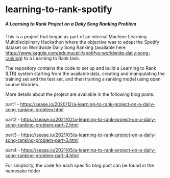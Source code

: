 # learning-to-rank-spotify
##### A Learning to Rank Project on a Daily Song Ranking Problem

This is a project that began as part of an internal Machine Learning Multidisciplinary Hackathon where the objective was to adapt the Spotify dataset on Worldwide Daily Song Ranking (available here https://www.kaggle.com/edumucelli/spotifys-worldwide-daily-song-ranking) to a Learning to Rank task.

The repository contains the code to set up and build a Learning to Rank (LTR) system starting from the available data, creating and manipulating the training set and the test set, and then training a ranking model using open source libraries.

More details about the project are available in the following blog posts:

part1 - https://sease.io/2020/12/a-learning-to-rank-project-on-a-daily-song-ranking-problem.html

part2 - https://sease.io/2021/02/a-learning-to-rank-project-on-a-daily-song-ranking-problem-part-2.html

part3 - https://sease.io/2021/03/a-learning-to-rank-project-on-a-daily-song-ranking-problem-part-3.html

part4 - https://sease.io/2021/05/a-learning-to-rank-project-on-a-daily-song-ranking-problem-part-4.html


For simplicity, the code for each specific blog post can be found in the namesake folder 